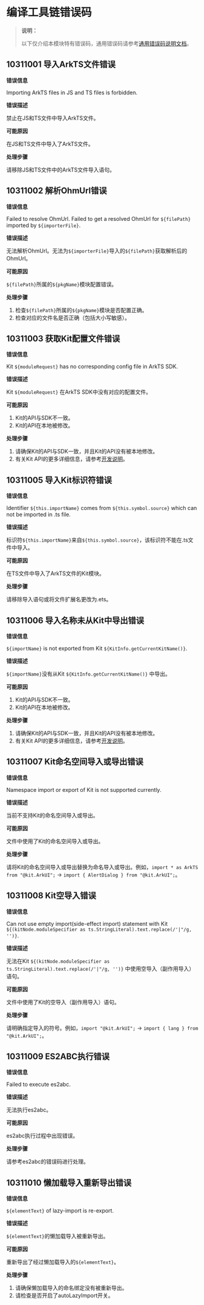 # 编译工具链错误码
<!--Kit: ArkTS-->
<!--Subsystem: arkcompiler-->
<!--Owner: @aftott-->
<!--SE: @hufeng20-->
<!--TSE: @kirl75; @zsw_zhushiwei-->

> **说明：**
>
> 以下仅介绍本模块特有错误码，通用错误码请参考[通用错误码说明文档](../errorcode-universal.md)。

## 10311001 导入ArkTS文件错误

**错误信息**

Importing ArkTS files in JS and TS files is forbidden.

**错误描述**

禁止在JS和TS文件中导入ArkTS文件。

**可能原因**

在JS和TS文件中导入了ArkTS文件。

**处理步骤**

请移除JS和TS文件中的ArkTS文件导入语句。

## 10311002 解析OhmUrl错误

**错误信息**

Failed to resolve OhmUrl. Failed to get a resolved OhmUrl for `${filePath}` imported by `${importerFile}`.

**错误描述**

无法解析OhmUrl。无法为`${importerFile}`导入的`${filePath}`获取解析后的OhmUrl。

**可能原因**

`${filePath}`所属的`${pkgName}`模块配置错误。

**处理步骤**

1. 检查`${filePath}`所属的`${pkgName}`模块是否配置正确。
2. 检查对应的文件名是否正确（包括大小写敏感）。

## 10311003 获取Kit配置文件错误

**错误信息**

Kit `${moduleRequest}` has no corresponding config file in ArkTS SDK.

**错误描述**

Kit `${moduleRequest}` 在ArkTS SDK中没有对应的配置文件。

**可能原因**

1. Kit的API与SDK不一致。
2. Kit的API在本地被修改。

**处理步骤**

1. 请确保Kit的API与SDK一致，并且Kit的API没有被本地修改。
2. 有关Kit API的更多详细信息，请参考<!--RP1-->[开发说明](../development-intro-api.md)。<!--RP1End-->

## 10311005 导入Kit标识符错误

**错误信息**

Identifier `${this.importName}` comes from `${this.symbol.source}` which can not be imported in .ts file.

**错误描述**

标识符`${this.importName}`来自`${this.symbol.source}`，该标识符不能在.ts文件中导入。

**可能原因**

在TS文件中导入了ArkTS文件的Kit模块。

**处理步骤**

请移除导入语句或将文件扩展名更改为.ets。

## 10311006 导入名称未从Kit中导出错误

**错误信息**

`${importName}` is not exported from Kit `${KitInfo.getCurrentKitName()}`.

**错误描述**

`${importName}`没有从Kit `${KitInfo.getCurrentKitName()}` 中导出。

**可能原因**

1. Kit的API与SDK不一致。
2. Kit的API在本地被修改。

**处理步骤**

1. 请确保Kit的API与SDK一致，并且Kit的API没有被本地修改。
2. 有关Kit API的更多详细信息，请参考<!--RP1-->[开发说明](../development-intro-api.md)。<!--RP1End-->

## 10311007 Kit命名空间导入或导出错误

**错误信息**

Namespace import or export of Kit is not supported currently.

**错误描述**

当前不支持Kit的命名空间导入或导出。

**可能原因**

文件中使用了Kit的命名空间导入或导出。

**处理步骤**

请将Kit的命名空间导入或导出替换为命名导入或导出。例如，`import * as ArkTS from "@kit.ArkUI";` -> `import { AlertDialog } from "@kit.ArkUI";`。

## 10311008 Kit空导入错误

**错误信息**

Can not use empty import(side-effect import) statement with Kit `${(kitNode.moduleSpecifier as ts.StringLiteral).text.replace(/'|"/g, '')}`.

**错误描述**

无法在Kit `${(kitNode.moduleSpecifier as ts.StringLiteral).text.replace(/'|"/g, '')}` 中使用空导入（副作用导入）语句。

**可能原因**

文件中使用了Kit的空导入（副作用导入）语句。

**处理步骤**

请明确指定导入的符号。例如，`import "@kit.ArkUI";` -> `import { lang } from "@kit.ArkUI";`。

## 10311009 ES2ABC执行错误

**错误信息**

Failed to execute es2abc.

**错误描述**

无法执行es2abc。

**可能原因**

es2abc执行过程中出现错误。

**处理步骤**

请参考es2abc的错误码进行处理。

## 10311010 懒加载导入重新导出错误

**错误信息**

`${elementText}` of lazy-import is re-export.

**错误描述**

`${elementText}`的懒加载导入被重新导出。

**可能原因**

重新导出了经过懒加载导入的`${elementText}`。

**处理步骤**

1. 请确保懒加载导入的命名绑定没有被重新导出。
2. 请检查是否开启了autoLazyImport开关。
